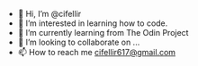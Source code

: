 - 👋 Hi, I’m @cifellir
- 👀 I’m interested in learning how to code.
- 🌱 I’m currently learning from The Odin Project
- 💞️ I’m looking to collaborate on ...
- 📫 How to reach me cifellir617@gmail.com

<!---
cifellir/cifellir is a ✨ special ✨ repository because its `README.md` (this file) appears on your GitHub profile.
You can click the Preview link to take a look at your changes.
--->

